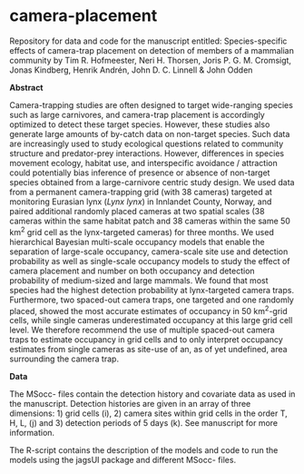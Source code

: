 # camera-placement
Repository for data and code for the manuscript entitled: Species-specific effects of camera-trap placement on detection of members of a mammalian community by Tim R. Hofmeester, Neri H. Thorsen, Joris P. G. M. Cromsigt, Jonas Kindberg, Henrik Andrén, John D. C. Linnell & John Odden 

<b>Abstract</b>

Camera-trapping studies are often designed to target wide-ranging species such as large carnivores, and camera-trap placement is accordingly optimized to detect these target species. However, these studies also generate large amounts of by-catch data on non-target species. Such data are increasingly used to study ecological questions related to community structure and predator-prey interactions. However, differences in species movement ecology, habitat use, and interspecific avoidance / attraction could potentially bias inference of presence or absence of non-target species obtained from a large-carnivore centric study design. We used data from a permanent camera-trapping grid (with 38 cameras) targeted at monitoring Eurasian lynx (<i>Lynx lynx</i>) in Innlandet County, Norway, and paired additional randomly placed cameras at two spatial scales (38 cameras within the same habitat patch and 38 cameras within the same 50 km<sup>2</sup> grid cell as the lynx-targeted cameras) for three months. We used hierarchical Bayesian multi-scale occupancy models that enable the separation of large-scale occupancy, camera-scale site use and detection probability as well as single-scale occupancy models to study the effect of camera placement and number on both occupancy and detection probability of medium-sized and large mammals. We found that most species had the highest detection probability at lynx-targeted camera traps. Furthermore, two spaced-out camera traps, one targeted and one randomly placed, showed the most accurate estimates of occupancy in 50 km<sup>2</sup>-grid cells, while single cameras underestimated occupancy at this large grid cell level. We therefore recommend the use of multiple spaced-out camera traps to estimate occupancy in grid cells and to only interpret occupancy estimates from single cameras as site-use of an, as of yet undefined, area surrounding the camera trap.

<b>Data</b>

The MSocc- files contain the detection history and covariate data as used in the manuscript. Detection histories are given in an array of three dimensions: 1) grid cells (i), 2) camera sites within grid cells in the order T, H, L, (j) and 3) detection periods of 5 days (k). See manuscript for more information.

The R-script contains the description of the models and code to run the models using the jagsUI package and different MSocc- files.
